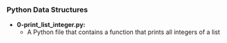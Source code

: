 ### Python Data Structures
- **0-print_list_integer.py:**
  - A Python file that contains a function that prints all integers of a list
